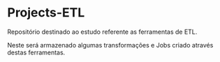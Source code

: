# Projects-ETL

Repositório destinado ao estudo referente as ferramentas de ETL.

Neste será armazenado algumas transformações e Jobs criado através destas ferramentas.
